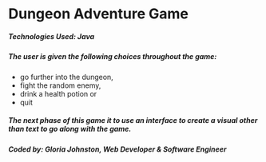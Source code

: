# Dungeon Adventure Game

##### Technologies Used: Java

##### The user is given the following choices throughout the game:
* go further into the dungeon, 
* fight the random enemy, 
* drink a health potion or 
* quit

##### The next phase of this game it to use an interface to create a visual other than text to go along with the game.

##### Coded by: Gloria Johnston, Web Developer & Software Engineer
